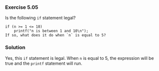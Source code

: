 ### Exercise 5.05
Is the following `if` statement legal?
```
if (n >= 1 <= 10)
    printf("n is between 1 and 10\n");
If so, what does it do when `n` is equal to 5?
```
### Solution
Yes, this `if` statement is legal. When `n` is equal to 5, the expression will be true and the `printf` statement will run.

